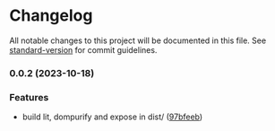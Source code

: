 # Changelog

All notable changes to this project will be documented in this file. See [standard-version](https://github.com/conventional-changelog/standard-version) for commit guidelines.

### 0.0.2 (2023-10-18)


### Features

* build lit, dompurify and expose in dist/ ([97bfeeb](https://github.com/tirithen/lit-min/commit/97bfeeb5ff2809fced43dbc969855717a91b1702))
